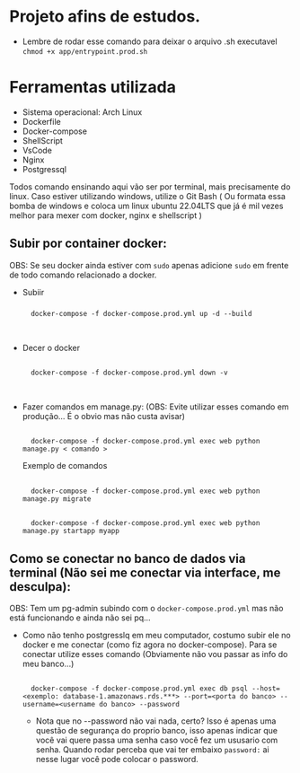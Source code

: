 # Projeto afins de estudos.
- Lembre de rodar esse comando para deixar o arquivo .sh executavel `chmod +x app/entrypoint.prod.sh`

# Ferramentas utilizada
- Sistema operacional: Arch Linux
- Dockerfile
- Docker-compose
- ShellScript
- VsCode
- Nginx
- Postgressql

Todos comando ensinando aqui vão ser por terminal, mais precisamente do linux. Caso estiver utilizando windows, utilize o Git Bash ( Ou formata essa bomba de windows e coloca um linux ubuntu 22.04LTS que já é mil vezes melhor para mexer com docker, nginx e shellscript )

## Subir por container docker:
OBS: Se seu docker ainda estiver com `sudo` apenas adicione `sudo` em frente de todo comando relacionado a docker.

- Subiir
    ###
        docker-compose -f docker-compose.prod.yml up -d --build

<br />

- Decer o docker
    ##
        docker-compose -f docker-compose.prod.yml down -v

<br />

- Fazer comandos em manage.py: (OBS: Evite utilizar esses comando em produção... É o obvio mas não custa avisar)
    ##
        docker-compose -f docker-compose.prod.yml exec web python manage.py < comando >
    Exemplo de comandos
    ##
        docker-compose -f docker-compose.prod.yml exec web python manage.py migrate
    ##
        docker-compose -f docker-compose.prod.yml exec web python manage.py startapp myapp

## Como se conectar no banco de dados via terminal (Não sei me conectar via interface, me desculpa):
OBS: Tem um pg-admin subindo com o `docker-compose.prod.yml` mas não está funcionando e ainda não sei pq...
- Como não tenho postgresslq em meu computador, costumo subir ele no docker e me conectar (como fiz agora no docker-compose). Para se conectar utilize esses comando (Obviamente não vou passar as info do meu banco...)
    ##
        docker-compose -f docker-compose.prod.yml exec db psql --host=<exemplo: database-1.amazonaws.rds.***> --port=<porta do banco> --username=<username do banco> --password
    
    - Nota que no --password não vai nada, certo? Isso é apenas uma questão de segurança do proprio banco, isso apenas indicar que você vai quere passa uma senha caso você fez um ususario com senha. Quando rodar perceba que vai ter embaixo `password:` ai nesse lugar você pode colocar o password. 

